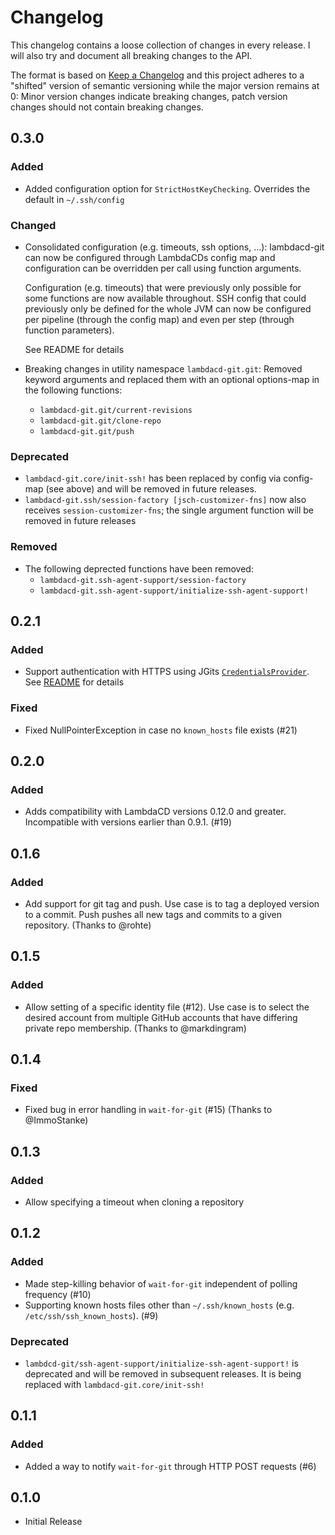 # Changelog
This changelog contains a loose collection of changes in every release. I will also try and document all breaking changes to the API.

The format is based on [Keep a Changelog](http://keepachangelog.com/) and this project adheres to a "shifted" version of semantic versioning while the major version remains at 0: Minor version changes indicate breaking changes, patch version changes should not contain breaking changes.

## 0.3.0

### Added 

* Added configuration option for `StrictHostKeyChecking`. Overrides the default in `~/.ssh/config`

### Changed

* Consolidated configuration (e.g. timeouts, ssh options, ...): lambdacd-git can now be configured through LambdaCDs config map and configuration can be overridden per call using function arguments.
  
  Configuration (e.g. timeouts) that were previously only possible for some functions are now available throughout. SSH config that could previously only be defined for the whole JVM can now be configured per pipeline (through the config map) and even per step (through function parameters).
  
  See README for details
* Breaking changes in utility namespace `lambdacd-git.git`: Removed keyword arguments and replaced them with an optional options-map in the following functions:
  * `lambdacd-git.git/current-revisions`
  * `lambdacd-git.git/clone-repo`
  * `lambdacd-git.git/push`

### Deprecated

* `lambdacd-git.core/init-ssh!` has been replaced by config via config-map (see above) and will be removed in future releases.
* `lambdacd-git.ssh/session-factory [jsch-customizer-fns]` now also receives `session-customizer-fns`; the single argument function will be removed in future releases

### Removed

* The following deprected functions have been removed: 
  * `lambdacd-git.ssh-agent-support/session-factory`
  * `lambdacd-git.ssh-agent-support/initialize-ssh-agent-support!`

## 0.2.1

### Added

* Support authentication with HTTPS using JGits [`CredentialsProvider`](http://download.eclipse.org/jgit/site/4.1.1.201511131810-r/apidocs/org/eclipse/jgit/transport/CredentialsProvider.html). See [README](./README.md) for details

### Fixed

* Fixed NullPointerException in case no `known_hosts` file exists (#21)

## 0.2.0

### Added

* Adds compatibility with LambdaCD versions 0.12.0 and greater. Incompatible with versions earlier than 0.9.1. (#19) 

## 0.1.6

### Added
* Add support for git tag and push.
    Use case is to tag a deployed version to a commit.
    Push pushes all new tags and commits to a given repository.
    (Thanks to @rohte)

## 0.1.5

### Added
* Allow setting of a specific identity file (#12).
    Use case is to select the desired account from multiple GitHub accounts that have differing private repo membership.
    (Thanks to @markdingram)

## 0.1.4

### Fixed
* Fixed bug in error handling in `wait-for-git` (#15)
    (Thanks to @ImmoStanke)

## 0.1.3

### Added
* Allow specifying a timeout when cloning a repository

## 0.1.2

### Added

* Made step-killing behavior of `wait-for-git` independent of polling frequency (#10)
* Supporting known hosts files other than `~/.ssh/known_hosts` (e.g. `/etc/ssh/ssh_known_hosts`). (#9)
  
### Deprecated

* `lambdcd-git/ssh-agent-support/initialize-ssh-agent-support!` is deprecated and will be removed in subsequent releases.
    It is being replaced with `lambdacd-git.core/init-ssh!`

## 0.1.1

### Added

* Added a way to notify `wait-for-git` through HTTP POST requests (#6)

## 0.1.0

* Initial Release 
